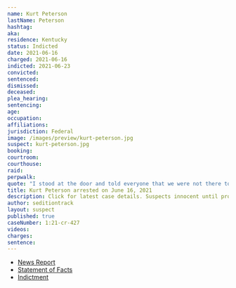 ```yaml
---
name: Kurt Peterson
lastName: Peterson
hashtag:
aka:
residence: Kentucky
status: Indicted
date: 2021-06-16
charged: 2021-06-16
indicted: 2021-06-23
convicted:
sentenced:
dismissed:
deceased:
plea_hearing:
sentencing:
age:
occupation:
affiliations:
jurisdiction: Federal
image: /images/preview/kurt-peterson.jpg
suspect: kurt-peterson.jpg
booking:
courtroom:
courthouse:
raid:
perpwalk:
quote: "I stood at the door and told everyone that we were not there to hurt anybody or damage anything..."
title: Kurt Peterson arrested on June 16, 2021
description: Click for latest case details. Suspects innocent until proven guilty.
author: seditiontrack
layout: suspect
published: true
caseNumber: 1:21-cr-427
videos:
charges:
sentence:
---
```

- [News Report](https://www.whas11.com/article/news/crime/arrest-kurt-peterson-hodgenville-capitol-riot/417-10893ffb-00ba-4977-991a-3996fd089803)
- [Statement of Facts](https://www.justice.gov/usao-dc/case-multi-defendant/file/1412806/download)
- [Indictment](https://www.justice.gov/usao-dc/case-multi-defendant/file/1412801/download)
